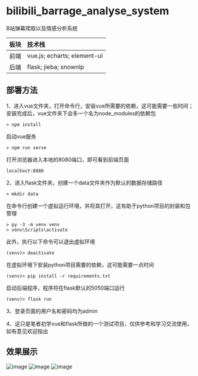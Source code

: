 # bilibili_barrage_analyse_system
 B站弹幕爬取以及情感分析系统

|板块|技术栈|
|:---|:---|
|前端|vue.js; echarts; element-ui|
|后端|flask; jieba; snownlp|

## 部署方法
 1、进入vue文件夹，打开命令行，安装vue所需要的依赖，这可能需要一些时间；安装完成后，vue文件夹下会多一个名为node_modules的依赖包
 ```
 > npm install
 ```
 
 启动vue服务
 ```
 > npm run serve
 ```
 
 打开浏览器进入本地的8080端口，即可看到前端页面
 ```
 localhost:8080
 ```
 
 2、进入flask文件夹，创建一个data文件夹作为默认的数据存储路径
 ```
 > mkdir data
 ```
 
 在命令行创建一个虚拟运行环境，并将其打开，这有助于python项目的封装和包管理
 ```
 > py -3 -m venv venv
 > venv\Scripts\activate
 ```
 
 此外，执行以下命令可以退出虚拟环境
 ```
 (venv)> deactivate
 ```
 
 在虚拟环境下安装python项目需要的依赖，这可能需要一点时间
 ```
 (venv)> pip install -r requirements.txt
 ```
 
 启动后端程序，程序将在flask默认的5050端口运行
 ```
 (venv)> flask run
 ```
 
 3、登录页面的用户名和密码均为admin
 
 4、这只是笔者初学vue和flask所做的一个测试项目，仅供参考和学习交流使用，如有意见欢迎指出
 
 ## 效果展示
 
 
 ![image](https://user-images.githubusercontent.com/47128987/143800953-16e31d0f-643e-46bd-9ad0-cb779053e447.png)
 ![image](https://user-images.githubusercontent.com/47128987/143800980-4b135509-c5fc-415a-9e31-bd99fae0ec97.png)
 ![image](https://user-images.githubusercontent.com/47128987/143801009-cf8cecbe-16ff-44df-81a0-2b29b8215423.png)
 
